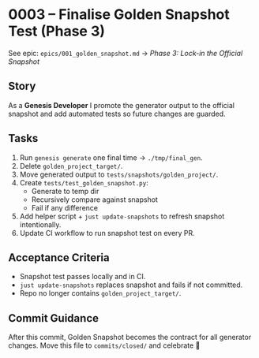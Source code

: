 # 0003 – Finalise Golden Snapshot Test (Phase 3)

See epic: `epics/001_golden_snapshot.md` → *Phase 3: Lock-in the Official Snapshot*

## Story
As a **Genesis Developer** I promote the generator output to the official snapshot and add automated tests so future changes are guarded.

## Tasks
1. Run `genesis generate` one final time → `./tmp/final_gen`.
2. Delete `golden_project_target/`.
3. Move generated output to `tests/snapshots/golden_project/`.
4. Create `tests/test_golden_snapshot.py`:
   - Generate to temp dir
   - Recursively compare against snapshot
   - Fail if any difference
5. Add helper script + `just update-snapshots` to refresh snapshot intentionally.
6. Update CI workflow to run snapshot test on every PR.

## Acceptance Criteria
- Snapshot test passes locally and in CI.
- `just update-snapshots` replaces snapshot and fails if not committed.
- Repo no longer contains `golden_project_target/`.

## Commit Guidance
After this commit, Golden Snapshot becomes the contract for all generator changes.  Move this file to `commits/closed/` and celebrate 🎉 